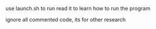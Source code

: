 use launch.sh to run
read it to learn how to run the program

ignore all commented code, its for other research